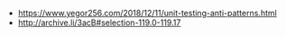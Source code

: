 - https://www.yegor256.com/2018/12/11/unit-testing-anti-patterns.html
- http://archive.li/3acB#selection-119.0-119.17
